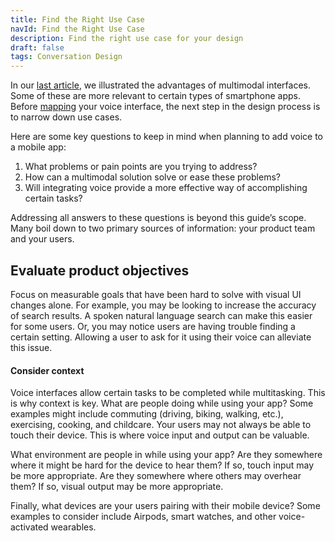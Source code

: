 ```yaml
---
title: Find the Right Use Case
navId: Find the Right Use Case
description: Find the right use case for your design
draft: false
tags: Conversation Design
---
```


In our [last article](/docs/Design/getting-started), we illustrated the advantages of multimodal interfaces. Some of these are more relevant to certain types of smartphone apps. Before [mapping](/docs/Design/docs/Design/map-out-integration) your voice interface, the next step in the design process is to narrow down use cases.

Here are some key questions to keep in mind when planning to add voice to a mobile app:

1. What problems or pain points are you trying to address?
1. How can a multimodal solution solve or ease these problems?
1. Will integrating voice provide a more effective way of accomplishing certain tasks?

Addressing all answers to these questions is beyond this guide’s scope. Many boil down to two primary sources of information: your product team and your users.

## Evaluate product objectives

Focus on measurable goals that have been hard to solve with visual UI changes alone. For example, you may be looking to increase the accuracy of search results. A spoken natural language search can make this easier for some users. Or, you may notice users are having trouble finding a certain setting. Allowing a user to ask for it using their voice can alleviate this issue.

#### Consider context

Voice interfaces allow certain tasks to be completed while multitasking. This is why context is key. What are people doing while using your app? Some examples might include commuting (driving, biking, walking, etc.), exercising, cooking, and childcare. Your users may not always be able to touch their device. This is where voice input and output can be valuable.

What environment are people in while using your app? Are they somewhere where it might be hard for the device to hear them? If so, touch input may be more appropriate. Are they somewhere where others may overhear them? If so, visual output may be more appropriate.

Finally, what devices are your users pairing with their mobile device? Some examples to consider include Airpods, smart watches, and other voice-activated wearables.
